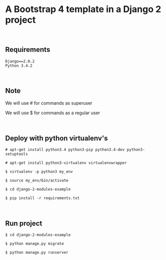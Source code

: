 # A Bootstrap 4 template in a Django 2 project
<br />

## Requirements
```
Django==2.0.2
Python 3.4.2
```
<br />

## Note
We will use # for commands as superuser

We will use $ for commands as a regular user

<br />

## Deploy with python virtualenv's
```
# apt-get install python3.4 python3-pip python3.4-dev python3-setuptools

# apt-get install python3-virtualenv virtualenvwrapper

$ virtualenv -p python3 my_env

$ source my_env/bin/activate

$ cd django-2-modules-example

$ pip install -r requirements.txt
```
<br />

## Run project
```
$ cd django-2-modules-example

$ python manage.py migrate

$ python manage.py runserver
```